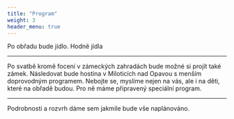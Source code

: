 ```yaml
---
title: "Program"
weight: 3
header_menu: true
---
```


Po obřadu bude jídlo. Hodně jídla

---

Po svatbě kromě focení v zámeckých zahradách bude možné si projít také zámek. Následovat bude hostina v Miloticích nad Opavou s menším doprovodným programem. Nebojte se, myslíme nejen na vás, ale i na děti, které na obřadě budou. Pro ně máme připravený speciální program.

---

Podrobnosti a rozvrh dáme sem jakmile bude vše naplánováno.